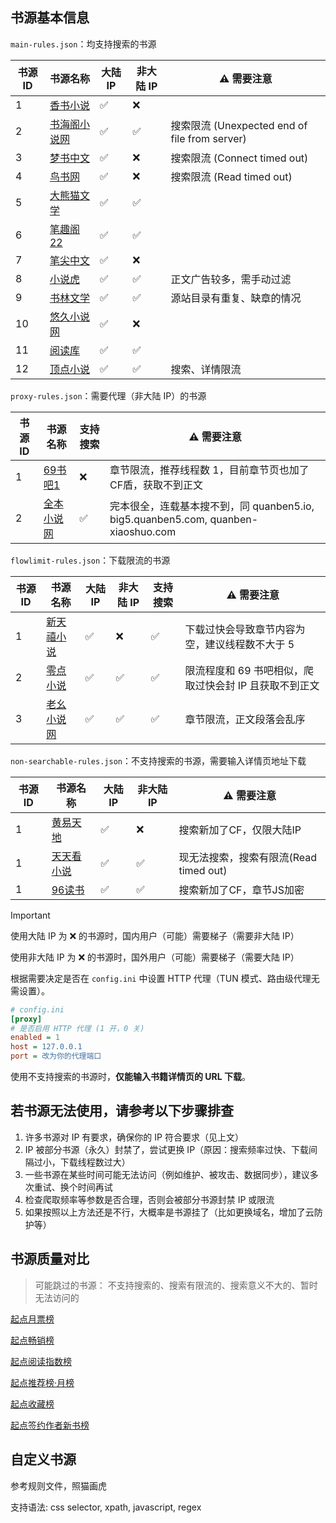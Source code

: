 ## 书源基本信息

`main-rules.json`：均支持搜索的书源

| 书源 ID | 书源名称                                | 大陆 IP | 非大陆 IP | ⚠️ 需要注意                                   |
|-------|-------------------------------------|-------|--------|-------------------------------------------|
| 1     | [香书小说](http://www.xbiqugu.la/)      | ✅     | ❌      |                                           |
| 2     | [书海阁小说网](https://www.shuhaige.net/) | ✅     | ✅      | 搜索限流 (Unexpected end of file from server) |
| 3     | [梦书中文](http://www.mcxs.info/)       | ✅     | ❌      | 搜索限流 (Connect timed out)                  |
| 4     | [鸟书网](http://www.99xs.info/)        | ✅     | ❌      | 搜索限流 (Read timed out)                     |
| 5     | [大熊猫文学](https://www.dxmwx.org/)     | ✅     | ✅      |                                           |
| 6     | [笔趣阁22](https://www.22biqu.com/)    | ✅     | ✅      |                                           |
| 7     | [笔尖中文](http://www.xbiquzw.net/)     | ✅     | ❌      |                                           | |
| 8     | [小说虎](https://www.xshbook.com/)     | ✅     | ✅      | 正文广告较多，需手动过滤                              |
| 9     | [书林文学](http://www.shu009.com/)      | ✅     | ✅      | 源站目录有重复、缺章的情况                             |
| 10    | [悠久小说网](http://www.ujxsw.org/)      | ✅     | ❌      |                                           |
| 11    | [阅读库](http://www.yeudusk.com/)      | ✅     | ✅      |                                           |
| 12    | [顶点小说](https://www.wxsy.net/)       | ✅     | ✅      | 搜索、详情限流                                   |

`proxy-rules.json`：需要代理（非大陆 IP）的书源

| 书源 ID | 书源名称                              | 支持搜索 | ⚠️ 需要注意                                                             |
|-------|-----------------------------------|------|---------------------------------------------------------------------|
| 1     | [69书吧1](https://www.69shuba.com/) | ❌    | 章节限流，推荐线程数 1，目前章节页也加了CF盾，获取不到正文                                     |
| 2     | [全本小说网](https://quanben5.com/)    | ✅    | 完本很全，连载基本搜不到，同 quanben5.io, big5.quanben5.com, quanben-xiaoshuo.com |

`flowlimit-rules.json`：下载限流的书源

| 书源 ID | 书源名称                                 | 大陆 IP | 非大陆 IP | 支持搜索 | ⚠️ 需要注意                         |
|-------|--------------------------------------|-------|--------|------|---------------------------------|
| 1     | [新天禧小说](https://www.tianxibook.com/) | ✅     | ❌      | ✅    | 下载过快会导致章节内容为空，建议线程数不大于 5        |
| 2     | [零点小说](https://www.0xs.net/)         | ✅     | ✅      | ✅    | 限流程度和 69 书吧相似，爬取过快会封 IP 且获取不到正文 |
| 3     | [老幺小说网](https://www.laoyaoxs.org/)   | ✅     | ✅      | ✅    | 章节限流，正文段落会乱序                    |

`non-searchable-rules.json`：不支持搜索的书源，需要输入详情页地址下载

| 书源 ID | 书源名称                             | 大陆 IP | 非大陆 IP | ⚠️ 需要注意                     |
|-------|----------------------------------|-------|--------|-----------------------------|
| 1     | [黄易天地](http://www.xhytd.com/)    | ✅     | ❌      | 搜索新加了CF，仅限大陆IP              |
| 1     | [天天看小说](https://cn.ttkan.co/)    | ✅     | ✅      | 现无法搜索，搜索有限流(Read timed out) |
| 1     | [96读书](https://www.96dushu.com/) | ✅     | ✅      | 搜索新加了CF，章节JS加密              |

> [!IMPORTANT]
> 使用大陆 IP 为 ❌ 的书源时，国内用户（可能）需要梯子（需要非大陆 IP）
>
> 使用非大陆 IP 为 ❌ 的书源时，国外用户（可能）需要梯子（需要大陆 IP）
>
> 根据需要决定是否在 `config.ini` 中设置 HTTP 代理（TUN 模式、路由级代理无需设置）。

```ini
# config.ini
[proxy]
# 是否启用 HTTP 代理 (1 开，0 关)
enabled = 1
host = 127.0.0.1
port = 改为你的代理端口
```

使用不支持搜索的书源时，**仅能输入书籍详情页的 URL 下载**。

## 若书源无法使用，请参考以下步骤排查

1. 许多书源对 IP 有要求，确保你的 IP 符合要求（见上文）
2. IP 被部分书源（永久）封禁了，尝试更换 IP（原因：搜索频率过快、下载间隔过小，下载线程数过大）
3. 一些书源在某些时间可能无法访问（例如维护、被攻击、数据同步），建议多次重试、换个时间再试
4. 检查爬取频率等参数是否合理，否则会被部分书源封禁 IP 或限流
5. 如果按照以上方法还是不行，大概率是书源挂了（比如更换域名，增加了云防护等）

## 书源质量对比

> 可能跳过的书源： 不支持搜索的、搜索有限流的、搜索意义不大的、暂时无法访问的

[起点月票榜](qidian_rank/1-起点月票榜.md)

[起点畅销榜](qidian_rank/2-起点畅销榜.md)

[起点阅读指数榜](qidian_rank/3-起点阅读指数榜.md)

[起点推荐榜·月榜](qidian_rank/4-起点推荐榜·月榜.md)

[起点收藏榜](qidian_rank/5-起点收藏榜.md)

[起点签约作者新书榜](qidian_rank/6-起点签约作者新书榜.md)

## 自定义书源

参考规则文件，照猫画虎

支持语法: css selector, xpath, javascript, regex